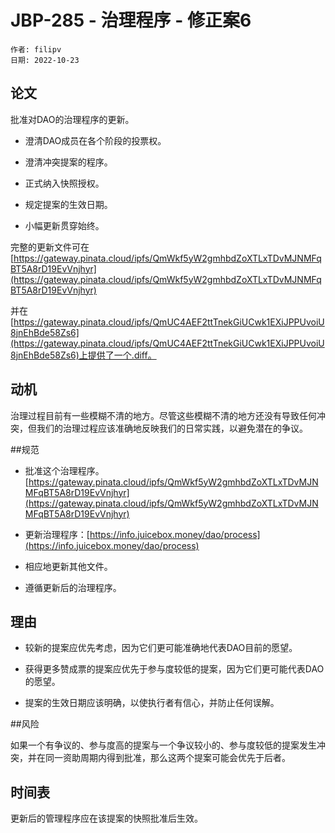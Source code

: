 # JBP-285 - 治理程序 - 修正案6
```
作者: filipv
日期: 2022-10-23
```

## 论文

批准对DAO的治理程序的更新。

- 澄清DAO成员在各个阶段的投票权。

- 澄清冲突提案的程序。

- 正式纳入快照授权。

- 规定提案的生效日期。

- 小幅更新贯穿始终。

完整的更新文件可在[https://gateway.pinata.cloud/ipfs/QmWkf5yW2gmhbdZoXTLxTDvMJNMFqBT5A8rD19EvVnjhyr](https://gateway.pinata.cloud/ipfs/QmWkf5yW2gmhbdZoXTLxTDvMJNMFqBT5A8rD19EvVnjhyr)

并在[https://gateway.pinata.cloud/ipfs/QmUC4AEF2ttTnekGiUCwk1EXiJPPUvoiU8jnEhBde58Zs6](https://gateway.pinata.cloud/ipfs/QmUC4AEF2ttTnekGiUCwk1EXiJPPUvoiU8jnEhBde58Zs6)上提供了一个.diff。

## 动机

治理过程目前有一些模糊不清的地方。尽管这些模糊不清的地方还没有导致任何冲突，但我们的治理过程应该准确地反映我们的日常实践，以避免潜在的争议。

##规范

- 批准这个治理程序。[https://gateway.pinata.cloud/ipfs/QmWkf5yW2gmhbdZoXTLxTDvMJNMFqBT5A8rD19EvVnjhyr](https://gateway.pinata.cloud/ipfs/QmWkf5yW2gmhbdZoXTLxTDvMJNMFqBT5A8rD19EvVnjhyr)

- 更新治理程序：[https://info.juicebox.money/dao/process](https://info.juicebox.money/dao/process)

- 相应地更新其他文件。

- 遵循更新后的治理程序。

## 理由

- 较新的提案应优先考虑，因为它们更可能准确地代表DAO目前的愿望。

- 获得更多赞成票的提案应优先于参与度较低的提案，因为它们更可能代表DAO的愿望。

- 提案的生效日期应该明确，以使执行者有信心，并防止任何误解。

##风险

如果一个有争议的、参与度高的提案与一个争议较小的、参与度较低的提案发生冲突，并在同一资助周期内得到批准，那么这两个提案可能会优先于后者。

## 时间表

更新后的管理程序应在该提案的快照批准后生效。
